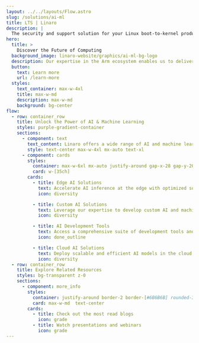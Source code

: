 ```yaml
---
layout: ../../layouts/Flow.astro
slug: /solutions/ai-ml
title: LTS | Linaro
description: |
  The security and support solution for your Linux boot-to-kernel product needs levelled-up with advanced Continuous Integration (CI) pipelines and LAVA technology
hero:
  title: >
    Discover the Future of Computing
  background_image: linaro-website/graphics/ai-ml-bg-logo
  description: Our expertise in the Arm ecosystem enables us to deliver high-performance, efficient, and scalable solutions for your AI-driven applications. From optimized frameworks to hardware acceleration, we provide a comprehensive suite of tools and technologies designed to empower developers, data scientists, and businesses to unlock the true potential of artificial intelligence.
  button:
    text: Learn more
    url: /learn-more
  styles:
    text_container: max-w-4xl
    title: max-w-md
    description: max-w-md
    background: bg-center
flow:
  - row: container_row
    title: Unlock the Power of AI & Machine Learning
    styles: purple-gradient-container
    sections:
      - component: text
        text_content: Linaro offers a wide range of AI and machine learning solutions tailored to various industries and use cases. Our offerings include
        style: text-center max-w-4xl mx-auto text-xl
      - component: cards
        styles:
          container: max-w-6xl mx-auto justify-around gap-x-28 gap-y-20 my-20
          card: w-[35ch]
        cards:
          - title: Edge AI Solutions
            text: Accelerate AI inference at the edge with optimized software solutions for IoT devices, embedded systems, and edge servers.
            icon: diversity

          - title: Custom AI Solutions
            text: Leverage our expertise to develop custom AI and machine learning solutions that address your unique business challenges and objectives.
            icon: diversity

          - title: AI Development Tools
            text: Access a comprehensive suite of development tools and resources for building, testing, and optimizing AI and machine learning applications on ARM-based platforms.
            icon: done_outline

          - title: Cloud AI Solutions
            text: Deploy scalable and efficient AI models in the cloud with our optimized software frameworks, libraries, and tools for data processing, training, and inference.
            icon: diversity
  - row: container_row
    title: Explore Related Resources
    styles: bg-transparent z-0
    sections:
      - component: more_info
        styles:
          container: justify-around border-2 border-[#6B6B6B] rounded-3xl py-10
          card: max-w-md  text-center
        cards:
          - title: Check out the most read blogs
            icon: grade
          - title: Watch presentations and webinars
            icon: grade
---
```

